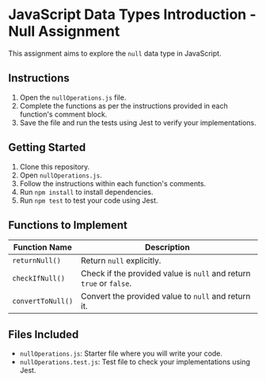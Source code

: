 # JavaScript Data Types Introduction - Null Assignment

This assignment aims to explore the `null` data type in JavaScript.

## Instructions

1. Open the `nullOperations.js` file.
2. Complete the functions as per the instructions provided in each function's comment block.
3. Save the file and run the tests using Jest to verify your implementations.

## Getting Started

1. Clone this repository.
2. Open `nullOperations.js`.
3. Follow the instructions within each function's comments.
4. Run `npm install` to install dependencies.
5. Run `npm test` to test your code using Jest.

## Functions to Implement

| Function Name       | Description                                                                  |
|---------------------|------------------------------------------------------------------------------|
| `returnNull()`      | Return `null` explicitly.                                                    |
| `checkIfNull()`     | Check if the provided value is `null` and return `true` or `false`.          |
| `convertToNull()`   | Convert the provided value to `null` and return it.                           |

## Files Included

- `nullOperations.js`: Starter file where you will write your code.
- `nullOperations.test.js`: Test file to check your implementations using Jest.
